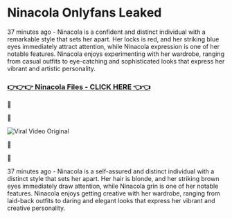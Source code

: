 # Ninacola Onlyfans Leaked

<p>37 minutes ago - Ninacola is a confident and distinct individual with a remarkable style that sets her apart. Her locks is red, and her striking blue eyes immediately attract attention, while Ninacola expression is one of her notable features. Ninacola enjoys experimenting with her wardrobe, ranging from casual outfits to eye-catching and sophisticated looks that express her vibrant and artistic personality.</p><p>
<h3><a href="https://fansleaks.com-getfree.pro/ninacola" rel="nofollow">👉👉👉 Ninacola Files - CLICK HERE 👈👈</a></h3>
<p>🔻</p>
<p>🔻</p> <p>
<a href="https://fansleaks.com-getfree.pro/ninacola" rel="nofollow"><img src="https://i.imgur.com/0ZbtXZ5.gif" alt="Viral Video Original" style="max-width: 100%; display: inline-block;" data-target="animated-image.originalImage"></a>
<p>🔻</p>
<p>🔻</p> <p>37 minutes ago - Ninacola is a self-assured and distinct individual with a distinct style that sets her apart. Her hair is blonde, and her striking brown eyes immediately draw attention, while Ninacola grin is one of her notable features. Ninacola enjoys getting creative with her wardrobe, ranging from laid-back outfits to daring and elegant looks that express her vibrant and creative personality.</p>